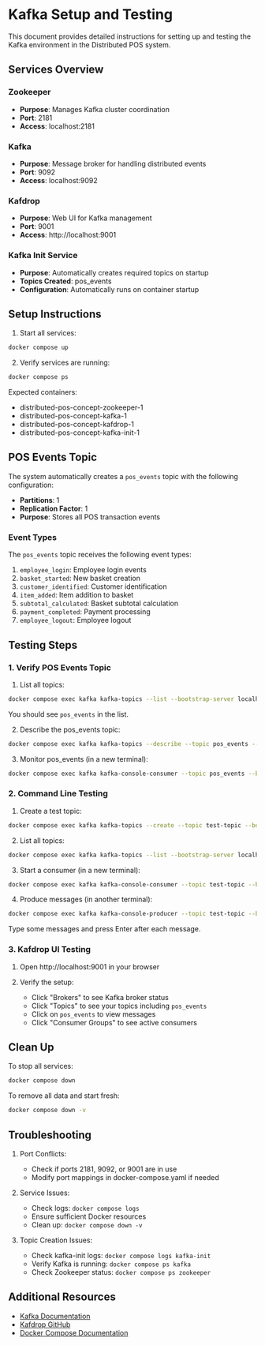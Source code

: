 # Kafka Setup and Testing

This document provides detailed instructions for setting up and testing the Kafka environment in the Distributed POS system.

## Services Overview

### Zookeeper
- **Purpose**: Manages Kafka cluster coordination
- **Port**: 2181
- **Access**: localhost:2181

### Kafka
- **Purpose**: Message broker for handling distributed events
- **Port**: 9092
- **Access**: localhost:9092

### Kafdrop
- **Purpose**: Web UI for Kafka management
- **Port**: 9001
- **Access**: http://localhost:9001

### Kafka Init Service
- **Purpose**: Automatically creates required topics on startup
- **Topics Created**: pos_events
- **Configuration**: Automatically runs on container startup

## Setup Instructions

1. Start all services:
```bash
docker compose up
```

2. Verify services are running:
```bash
docker compose ps
```
Expected containers:
- distributed-pos-concept-zookeeper-1
- distributed-pos-concept-kafka-1
- distributed-pos-concept-kafdrop-1
- distributed-pos-concept-kafka-init-1

## POS Events Topic

The system automatically creates a `pos_events` topic with the following configuration:
- **Partitions**: 1
- **Replication Factor**: 1
- **Purpose**: Stores all POS transaction events

### Event Types
The `pos_events` topic receives the following event types:
1. `employee_login`: Employee login events
2. `basket_started`: New basket creation
3. `customer_identified`: Customer identification
4. `item_added`: Item addition to basket
5. `subtotal_calculated`: Basket subtotal calculation
6. `payment_completed`: Payment processing
7. `employee_logout`: Employee logout

## Testing Steps

### 1. Verify POS Events Topic

1. List all topics:
```bash
docker compose exec kafka kafka-topics --list --bootstrap-server localhost:29092
```
You should see `pos_events` in the list.

2. Describe the pos_events topic:
```bash
docker compose exec kafka kafka-topics --describe --topic pos_events --bootstrap-server localhost:29092
```

3. Monitor pos_events (in a new terminal):
```bash
docker compose exec kafka kafka-console-consumer --topic pos_events --bootstrap-server localhost:29092 --from-beginning
```

### 2. Command Line Testing

1. Create a test topic:
```bash
docker compose exec kafka kafka-topics --create --topic test-topic --bootstrap-server localhost:29092 --partitions 1 --replication-factor 1
```

2. List all topics:
```bash
docker compose exec kafka kafka-topics --list --bootstrap-server localhost:29092
```

3. Start a consumer (in a new terminal):
```bash
docker compose exec kafka kafka-console-consumer --topic test-topic --bootstrap-server localhost:29092 --from-beginning
```

4. Produce messages (in another terminal):
```bash
docker compose exec kafka kafka-console-producer --topic test-topic --bootstrap-server localhost:29092
```
Type some messages and press Enter after each message.

### 3. Kafdrop UI Testing

1. Open http://localhost:9001 in your browser

2. Verify the setup:
   - Click "Brokers" to see Kafka broker status
   - Click "Topics" to see your topics including `pos_events`
   - Click on `pos_events` to view messages
   - Click "Consumer Groups" to see active consumers

## Clean Up

To stop all services:
```bash
docker compose down
```

To remove all data and start fresh:
```bash
docker compose down -v
```

## Troubleshooting

1. Port Conflicts:
   - Check if ports 2181, 9092, or 9001 are in use
   - Modify port mappings in docker-compose.yaml if needed

2. Service Issues:
   - Check logs: `docker compose logs`
   - Ensure sufficient Docker resources
   - Clean up: `docker compose down -v`

3. Topic Creation Issues:
   - Check kafka-init logs: `docker compose logs kafka-init`
   - Verify Kafka is running: `docker compose ps kafka`
   - Check Zookeeper status: `docker compose ps zookeeper`

## Additional Resources

- [Kafka Documentation](https://kafka.apache.org/documentation/)
- [Kafdrop GitHub](https://github.com/obsidiandynamics/kafdrop)
- [Docker Compose Documentation](https://docs.docker.com/compose/) 